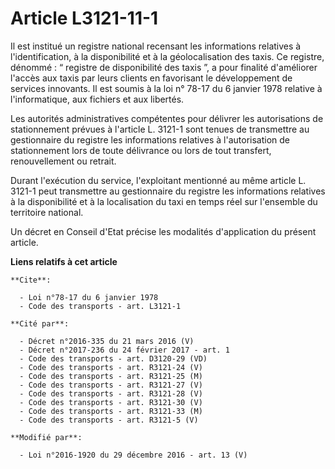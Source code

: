 # Article L3121-11-1

Il est institué un registre national recensant les informations relatives à l'identification, à la disponibilité et à la
géolocalisation des taxis. Ce registre, dénommé : “ registre de disponibilité des taxis ”, a pour finalité d'améliorer
l'accès aux taxis par leurs clients en favorisant le développement de services innovants. Il est soumis à la loi n° 78-17 du
6 janvier 1978 relative à l'informatique, aux fichiers et aux libertés. 

Les autorités administratives compétentes pour délivrer les autorisations de stationnement prévues à l'article L. 3121-1 sont
tenues de transmettre au gestionnaire du registre les informations relatives à l'autorisation de stationnement lors de toute
délivrance ou lors de tout transfert, renouvellement ou retrait. 

Durant l'exécution du service, l'exploitant mentionné au même article L. 3121-1 peut transmettre au gestionnaire du registre
les informations relatives à la disponibilité et à la localisation du taxi en temps réel sur l'ensemble du territoire
national. 

Un décret en Conseil d'Etat précise les modalités d'application du présent article.

**Liens relatifs à cet article**

	**Cite**:

	  - Loi n°78-17 du 6 janvier 1978
	  - Code des transports - art. L3121-1

	**Cité par**:

	  - Décret n°2016-335 du 21 mars 2016 (V)
	  - Décret n°2017-236 du 24 février 2017 - art. 1
	  - Code des transports - art. D3120-29 (VD)
	  - Code des transports - art. R3121-24 (V)
	  - Code des transports - art. R3121-25 (M)
	  - Code des transports - art. R3121-27 (V)
	  - Code des transports - art. R3121-28 (V)
	  - Code des transports - art. R3121-30 (V)
	  - Code des transports - art. R3121-33 (M)
	  - Code des transports - art. R3121-5 (V)

	**Modifié par**:

	  - Loi n°2016-1920 du 29 décembre 2016 - art. 13 (V)
